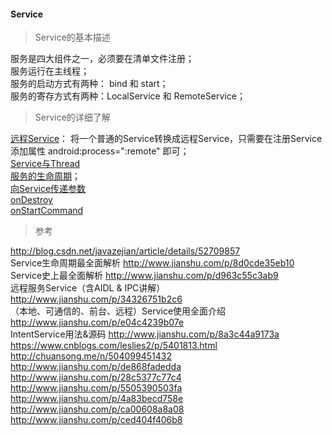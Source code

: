 #### Service  

> Service的基本描述  

服务是四大组件之一，必须要在清单文件注册；  
服务运行在主线程；  
服务的启动方式有两种： bind 和 start；  
服务的寄存方式有两种：LocalService 和 RemoteService；

> Service的详细了解  

[远程Service](RemoteService/RemoteService.md)： 将一个普通的Service转换成远程Service，只需要在注册Service添加属性 android:process=":remote" 即可；  
[Service与Thread](Service_Thread.md)  
[服务的生命周期](Service_lifecycle.md)；  
[向Service传递参数](fun/start_params.md)    
[onDestroy](fun/onDestroy.md)  
[onStartCommand](fun/onStartCommand.md)  

> 参考  

http://blog.csdn.net/javazejian/article/details/52709857  
Service生命周期最全面解析  http://www.jianshu.com/p/8d0cde35eb10  
Service史上最全面解析  http://www.jianshu.com/p/d963c55c3ab9  
远程服务Service（含AIDL & IPC讲解）  http://www.jianshu.com/p/34326751b2c6  
（本地、可通信的、前台、远程）Service使用全面介绍  http://www.jianshu.com/p/e04c4239b07e  
IntentService用法&源码  http://www.jianshu.com/p/8a3c44a9173a  
https://www.cnblogs.com/leslies2/p/5401813.html  
http://chuansong.me/n/504099451432  
http://www.jianshu.com/p/de868fadedda  
http://www.jianshu.com/p/28c5377c77c4  
http://www.jianshu.com/p/5505390503fa  
http://www.jianshu.com/p/4a83becd758e  
http://www.jianshu.com/p/ca00608a8a08  
http://www.jianshu.com/p/ced404f406b8  






